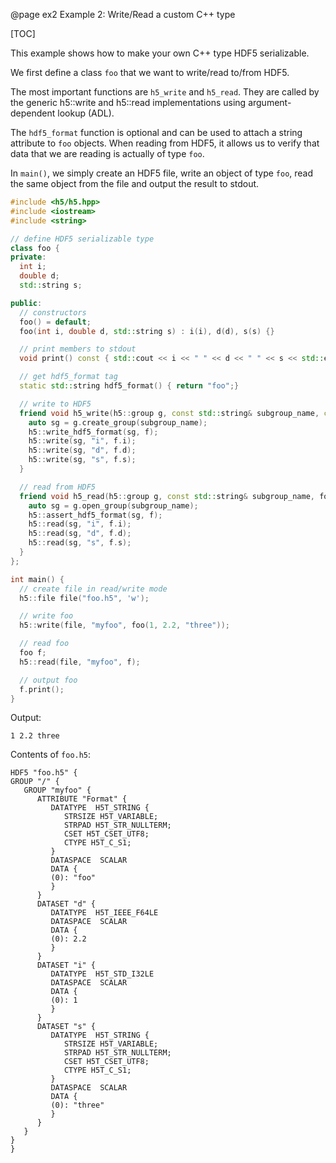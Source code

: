 @page ex2 Example 2: Write/Read a custom C++ type

[TOC]

This example shows how to make your own C++ type HDF5 serializable.

We first define a class `foo` that we want to write/read to/from HDF5.

The most important functions are `h5_write` and `h5_read`. They are called by the generic h5::write and h5::read
implementations using argument-dependent lookup (ADL).

The `hdf5_format` function is optional and can be used to attach a string attribute to `foo` objects.
When reading from HDF5, it allows us to verify that data that we are reading is actually of type `foo`.

In `main()`, we simply create an HDF5 file, write an object of type `foo`, read the same object from
the file and output the result to stdout.

```cpp
#include <h5/h5.hpp>
#include <iostream>
#include <string>

// define HDF5 serializable type
class foo {
private:
  int i;
  double d;
  std::string s;

public:
  // constructors
  foo() = default;
  foo(int i, double d, std::string s) : i(i), d(d), s(s) {}

  // print members to stdout
  void print() const { std::cout << i << " " << d << " " << s << std::endl; }

  // get hdf5_format tag
  static std::string hdf5_format() { return "foo";}

  // write to HDF5
  friend void h5_write(h5::group g, const std::string& subgroup_name, const foo& f) {
    auto sg = g.create_group(subgroup_name);
    h5::write_hdf5_format(sg, f);
    h5::write(sg, "i", f.i);
    h5::write(sg, "d", f.d);
    h5::write(sg, "s", f.s);
  }

  // read from HDF5
  friend void h5_read(h5::group g, const std::string& subgroup_name, foo& f) {
    auto sg = g.open_group(subgroup_name);
    h5::assert_hdf5_format(sg, f);
    h5::read(sg, "i", f.i);
    h5::read(sg, "d", f.d);
    h5::read(sg, "s", f.s);
  }
};

int main() {
  // create file in read/write mode
  h5::file file("foo.h5", 'w');

  // write foo
  h5::write(file, "myfoo", foo(1, 2.2, "three"));

  // read foo
  foo f;
  h5::read(file, "myfoo", f);

  // output foo
  f.print();
}
```

Output:

```
1 2.2 three
```

Contents of `foo.h5`:

```
HDF5 "foo.h5" {
GROUP "/" {
   GROUP "myfoo" {
      ATTRIBUTE "Format" {
         DATATYPE  H5T_STRING {
            STRSIZE H5T_VARIABLE;
            STRPAD H5T_STR_NULLTERM;
            CSET H5T_CSET_UTF8;
            CTYPE H5T_C_S1;
         }
         DATASPACE  SCALAR
         DATA {
         (0): "foo"
         }
      }
      DATASET "d" {
         DATATYPE  H5T_IEEE_F64LE
         DATASPACE  SCALAR
         DATA {
         (0): 2.2
         }
      }
      DATASET "i" {
         DATATYPE  H5T_STD_I32LE
         DATASPACE  SCALAR
         DATA {
         (0): 1
         }
      }
      DATASET "s" {
         DATATYPE  H5T_STRING {
            STRSIZE H5T_VARIABLE;
            STRPAD H5T_STR_NULLTERM;
            CSET H5T_CSET_UTF8;
            CTYPE H5T_C_S1;
         }
         DATASPACE  SCALAR
         DATA {
         (0): "three"
         }
      }
   }
}
}
```
